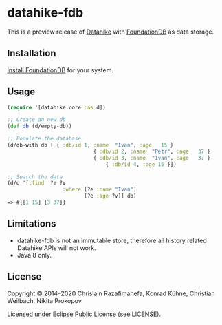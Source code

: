 # datahike-fdb

This is a preview release of [Datahike](https://github.com/replikativ/datahike) with [FoundationDB](https://www.foundationdb.org) as data storage.

## Installation

[Install FoundationDB](https://www.foundationdb.org/download/) for your system.

## Usage


```clojure
(require '[datahike.core :as d])

;; Create an new db
(def db (d/empty-db))

;; Populate the database
(d/db-with db [ { :db/id 1, :name  "Ivan", :age   15 }
                            { :db/id 2, :name  "Petr", :age   37 }
                            { :db/id 3, :name  "Ivan", :age   37 }
                                { :db/id 4, :age 15 }])

;; Search the data
(d/q '[:find  ?e ?v
                  :where [?e :name "Ivan"]
                         [?e :age ?v]] db)
=> #{[1 15] [3 37]}
```




## Limitations

- datahike-fdb is not an immutable store, therefore all history related Datahike APIs will not work.
- Java 8 only.

## License

Copyright © 2014–2020 Chrislain Razafimahefa, Konrad Kühne, Christian Weilbach, Nikita Prokopov

Licensed under Eclipse Public License (see [LICENSE](LICENSE)).
